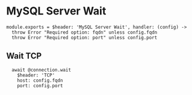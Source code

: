 
# MySQL Server Wait

    module.exports = $header: 'MySQL Server Wait', handler: (config) ->
      throw Error "Required option: fqdn" unless config.fqdn
      throw Error "Required option: port" unless config.port

## Wait TCP

      await @connection.wait
        $header: 'TCP'
        host: config.fqdn
        port: config.port
